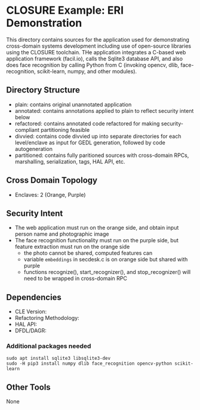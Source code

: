 # CLOSURE Example: ERI Demonstration

This directory contains sources for the application used for demonstrating
cross-domain systems development including use of open-source libraries 
using the CLOSURE toolchain. THe application integrates a C-based web
application framework (facil.io), calls the Sqlite3 database API, and also
does face recognition by calling Python from C (invoking opencv, dlib,
face-recognition, scikit-learn, numpy, and other modules).

## Directory Structure

* plain:       contains original unannotated application
* annotated:   contains annotations applied to plain to reflect security intent below
* refactored:  contains annotated code refactored for making security-compliant partitioning feasible
* divvied:     contains code divvied up into separate directories for each level/enclave as input for GEDL generation, followed by code autogeneration
* partitioned: contains fully paritioned sources with cross-domain RPCs, marshalling, serialization, tags, HAL API, etc.

## Cross Domain Topology

* Enclaves: 2 (Orange, Purple)

## Security Intent

* The web application must run on the orange side, and obtain input person 
name and photographic image 
* The face recognition functionality must run on the purple side, but feature extraction must run on the orange side
  * the photo cannot be shared, computed features can
  * variable `embeddings` in secdesk.c is on orange side but shared with purple 
  * functions recognize(), start_recognizer(), and stop_recognizer() will need to be wrapped in cross-domain RPC

## Dependencies

* CLE Version:
* Refactoring Methodology:
* HAL API:
* DFDL/DAGR:
### Additional packages needed 
```
sudo apt install sqlite3 libsqlite3-dev
sudo -H pip3 install numpy dlib face_recognition opencv-python scikit-learn
```

## Other Tools

None

